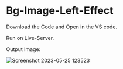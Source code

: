 # Bg-Image-Left-Effect

Download the Code and Open in the VS code.

Run on Live-Server.

Output Image:

![Screenshot 2023-05-25 123523](https://github.com/rohanmr/Bg-Image-Left-Effect/assets/122428641/83a46e79-21dc-49c3-bfa4-28fcc9997bba)
